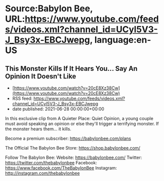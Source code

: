 # Source:Babylon Bee, URL:https://www.youtube.com/feeds/videos.xml?channel_id=UCyl5V3-J_Bsy3x-EBCJwepg, language:en-US

## This Monster Kills If It Hears You... Say An Opinion It Doesn't Like
 - [https://www.youtube.com/watch?v=20cE8Xz38Cw](https://www.youtube.com/watch?v=20cE8Xz38Cw)
 - RSS feed: https://www.youtube.com/feeds/videos.xml?channel_id=UCyl5V3-J_Bsy3x-EBCJwepg
 - date published: 2021-06-28 00:00:00+00:00

In this exclusive clip from A Quieter Place: Quiet Opinion, a young couple must avoid speaking an opinion or else they'll trigger a terrifying monster. If the monster hears them... it kills.

Become a premium subscriber:  https://babylonbee.com/plans

The Official The Babylon Bee Store:  https://shop.babylonbee.com/

Follow The Babylon Bee:
Website: https://babylonbee.com/
Twitter: https://twitter.com/thebabylonbee
Facebook: https://www.facebook.com/TheBabylonBee
Instagram: http://instagram.com/thebabylonbee

